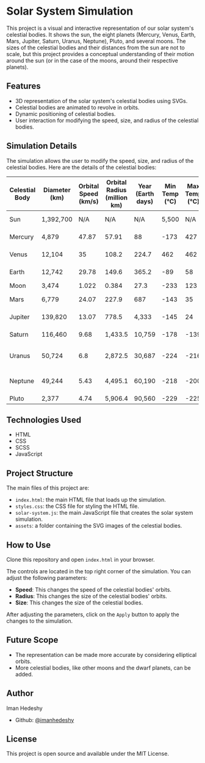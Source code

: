 # Solar System Simulation

This project is a visual and interactive representation of our solar system's celestial bodies. It shows the sun, the eight planets (Mercury, Venus, Earth, Mars, Jupiter, Saturn, Uranus, Neptune), Pluto, and several moons. The sizes of the celestial bodies and their distances from the sun are not to scale, but this project provides a conceptual understanding of their motion around the sun (or in the case of the moons, around their respective planets).

## Features

- 3D representation of the solar system's celestial bodies using SVGs.
- Celestial bodies are animated to revolve in orbits.
- Dynamic positioning of celestial bodies.
- User interaction for modifying the speed, size, and radius of the celestial bodies.

## Simulation Details

The simulation allows the user to modify the speed, size, and radius of the celestial bodies. Here are the details of the celestial bodies:

| Celestial Body | Diameter (km) | Orbital Speed (km/s) | Orbital Radius (million km) | Year (Earth days) | Min Temp (°C) | Max Temp (°C) | Composition |
| --- | --- | --- | --- | --- | --- | --- | --- |
| Sun | 1,392,700 | N/A | N/A | N/A | 5,500 | N/A | Hydrogen and Helium |
| Mercury | 4,879 | 47.87 | 57.91 | 88 | -173 | 427 | Rock and Metal |
| Venus | 12,104 | 35 | 108.2 | 224.7 | 462 | 462 | Rock and Metal |
| Earth | 12,742 | 29.78 | 149.6 | 365.2 | -89 | 58 | Rock and Water |
| Moon | 3,474 | 1.022 | 0.384 | 27.3 | -233 | 123 | Rock |
| Mars | 6,779 | 24.07 | 227.9 | 687 | -143 | 35 | Rock and Metal |
| Jupiter | 139,820 | 13.07 | 778.5 | 4,333 | -145 | 24 | Hydrogen and Helium |
| Saturn | 116,460 | 9.68 | 1,433.5 | 10,759 | -178 | -139 | Hydrogen and Helium |
| Uranus | 50,724 | 6.8 | 2,872.5 | 30,687 | -224 | -216 | Hydrogen, Helium, and Methane |
| Neptune | 49,244 | 5.43 | 4,495.1 | 60,190 | -218 | -200 | Hydrogen, Helium, and Methane |
| Pluto | 2,377 | 4.74 | 5,906.4 | 90,560 | -229 | -225 | Rock and Ice |

## Technologies Used

- HTML
- CSS
- SCSS
- JavaScript

## Project Structure

The main files of this project are:

- `index.html`: the main HTML file that loads up the simulation.
- `styles.css`: the CSS file for styling the HTML file.
- `solar-system.js`: the main JavaScript file that creates the solar system simulation.
- `assets`: a folder containing the SVG images of the celestial bodies.

## How to Use

Clone this repository and open `index.html` in your browser. 

The controls are located in the top right corner of the simulation. You can adjust the following parameters:

- **Speed**: This changes the speed of the celestial bodies' orbits.
- **Radius**: This changes the size of the celestial bodies' orbits.
- **Size**: This changes the size of the celestial bodies.

After adjusting the parameters, click on the `Apply` button to apply the changes to the simulation.

## Future Scope

- The representation can be made more accurate by considering elliptical orbits.
- More celestial bodies, like other moons and the dwarf planets, can be added.

## Author

Iman Hedeshy
- Github: [@imanhedeshy](https://github.com/imanhedeshy)

## License

This project is open source and available under the MIT License.
